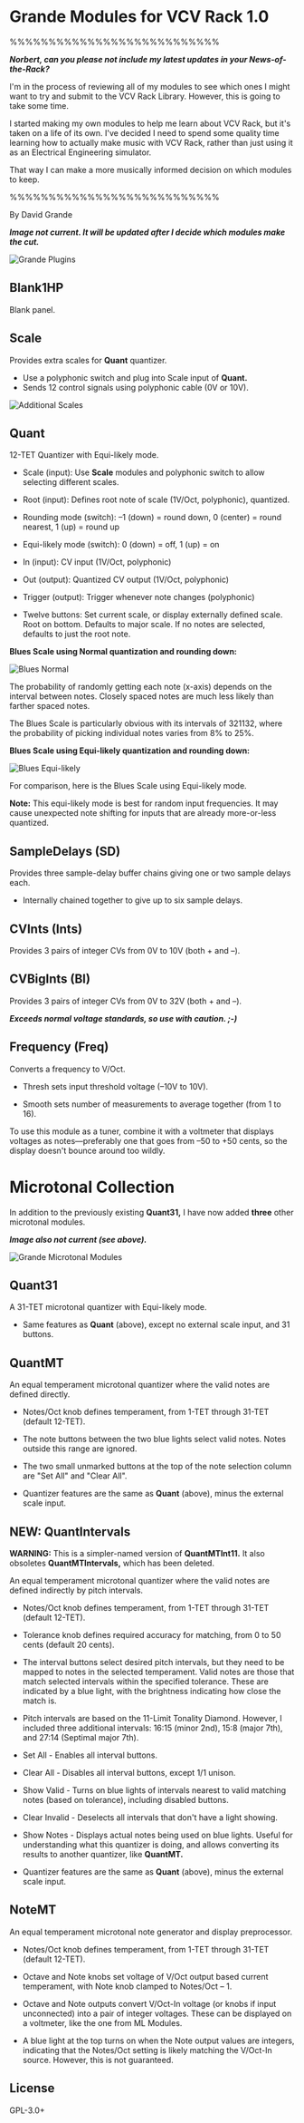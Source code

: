 Grande Modules for VCV Rack 1.0
===============================
%%%%%%%%%%%%%%%%%%%%%%%%%%%

***Norbert, can you please not include my latest updates in your News-of-the-Rack?***

I'm in the process of reviewing all of my modules to see which ones I might want to try and submit to the VCV Rack Library. However, this is going to take some time.

I started making my own modules to help me learn about VCV Rack, but it's taken on a life of its own. I've decided I need to spend some quality time learning how to actually make music with VCV Rack, rather than just using it as an Electrical Engineering simulator.

That way I can make a more musically informed decision on which modules to keep.

%%%%%%%%%%%%%%%%%%%%%%%%%%%

By David Grande

***Image not current. It will be updated after I decide which modules make the cut.***

![Grande Plugins](images/grande_plugins.png "Available Modules")


Blank1HP
--------

Blank panel.



Scale
-----

Provides extra scales for **Quant** quantizer.

- Use a polyphonic switch and plug into Scale input of **Quant.**
- Sends 12 control signals using polyphonic cable (0V or 10V).

![Additional Scales](images/additional_scales.png "Additional Scales")



Quant
-----

12-TET Quantizer with Equi-likely mode.

- Scale (input): Use **Scale** modules and polyphonic switch to allow selecting different scales.

- Root (input): Defines root note of scale (1V/Oct, polyphonic), quantized.

- Rounding mode (switch): –1 (down) = round down, 0 (center) = round nearest, 1 (up) = round up

- Equi-likely mode (switch): 0 (down) = off, 1 (up) = on

- In (input): CV input (1V/Oct, polyphonic)

- Out (output): Quantized CV output (1V/Oct, polyphonic)

- Trigger (output): Trigger whenever note changes (polyphonic)

- Twelve buttons: Set current scale, or display externally defined scale. Root on bottom. Defaults to major scale. If no notes are selected, defaults to just the root note.


**Blues Scale using Normal quantization and rounding down:**

![Blues Normal](images/blues_normal.png "Normal")

The probability of randomly getting each note (x-axis) depends on the interval between notes. Closely spaced notes are much less likely than farther spaced notes.

The Blues Scale is particularly obvious with its intervals of 321132, where the probability of picking individual notes varies from 8% to 25%.


**Blues Scale using Equi-likely quantization and rounding down:**

![Blues Equi-likely](images/blues_equilikely.png "Equi-likely")

For comparison, here is the Blues Scale using Equi-likely mode.

**Note:** This equi-likely mode is best for random input frequencies. It may cause unexpected note shifting for inputs that are already more-or-less quantized.



SampleDelays (SD)
-----------------

Provides three sample-delay buffer chains giving one or two sample delays each.

- Internally chained together to give up to six sample delays.



CVInts (Ints)
-----------

Provides 3 pairs of integer CVs from 0V to 10V (both + and –).



CVBigInts (BI)
-------------

Provides 3 pairs of integer CVs from 0V to 32V (both + and –).

***Exceeds normal voltage standards, so use with caution. ;-)***



Frequency (Freq)
---------------

Converts a frequency to V/Oct.

- Thresh sets input threshold voltage (–10V to 10V).

- Smooth sets number of measurements to average together (from 1 to 16).

To use this module as a tuner, combine it with a voltmeter that displays voltages as notes—preferably one that goes from –50 to +50 cents, so the display doesn't bounce around too wildly.



Microtonal Collection
=====================

In addition to the previously existing **Quant31,** I have now added **three** other microtonal modules.

***Image also not current (see above).***

![Grande Microtonal Modules](images/microtonal_collection.png "Microtonal Collection")



Quant31
-------

A 31-TET microtonal quantizer with Equi-likely mode.

- Same features as **Quant** (above), except no external scale input, and 31 buttons.



QuantMT
-------

An equal temperament microtonal quantizer where the valid notes are defined directly.

- Notes/Oct knob defines temperament, from 1-TET through 31-TET (default 12-TET).

- The note buttons between the two blue lights select valid notes. Notes outside this range are ignored.

- The two small unmarked buttons at the top of the note selection column are "Set All" and "Clear All".

- Quantizer features are the same as **Quant** (above), minus the external scale input. 



NEW: QuantIntervals
--------------

**WARNING:** This is a simpler-named version of **QuantMTInt11.** It also obsoletes **QuantMTIntervals,** which has been deleted.

An equal temperament microtonal quantizer where the valid notes are defined indirectly by pitch intervals.

- Notes/Oct knob defines temperament, from 1-TET through 31-TET (default 12-TET).

- Tolerance knob defines required accuracy for matching, from 0 to 50 cents (default 20 cents).

- The interval buttons select desired pitch intervals, but they need to be mapped to notes in the selected temperament. Valid notes are those that match selected intervals within the specified tolerance. These are indicated by a blue light, with the brightness indicating how close the match is.

- Pitch intervals are based on the 11-Limit Tonality Diamond. However, I included three additional intervals: 16:15 (minor 2nd), 15:8 (major 7th), and 27:14 (Septimal major 7th).

- Set All - Enables all interval buttons.

- Clear All - Disables all interval buttons, except 1/1 unison.

- Show Valid - Turns on blue lights of intervals nearest to valid matching notes (based on tolerance), including disabled buttons.

- Clear Invalid - Deselects all intervals that don't have a light showing.

- Show Notes - Displays actual notes being used on blue lights. Useful for understanding what this quantizer is doing, and allows converting its results to another quantizer, like **QuantMT.**


- Quantizer features are the same as **Quant** (above), minus the external scale input. 



NoteMT
------

An equal temperament microtonal note generator and display preprocessor.

- Notes/Oct knob defines temperament, from 1-TET through 31-TET (default 12-TET).

- Octave and Note knobs set voltage of V/Oct output based current temperament, with Note knob clamped to Notes/Oct – 1.

- Octave and Note outputs convert V/Oct-In voltage (or knobs if input unconnected) into a pair of integer voltages. These can be displayed on a voltmeter, like the one from ML Modules.

- A blue light at the top turns on when the Note output values are integers, indicating that the Notes/Oct setting is likely matching the V/Oct-In source. However, this is not guaranteed.



License
-------

GPL-3.0+